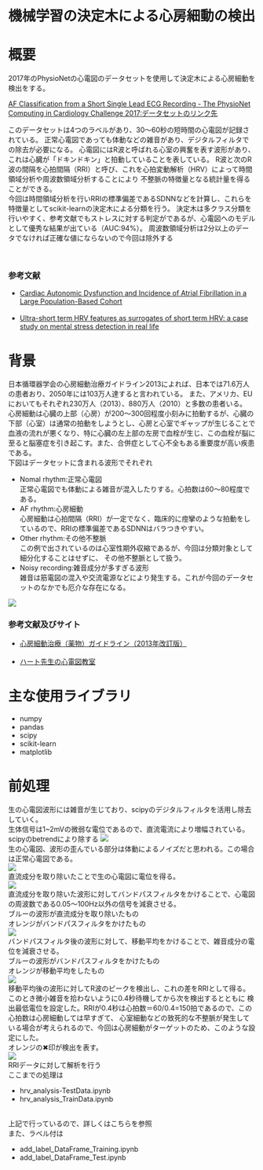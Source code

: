 # 機械学習の決定木による心房細動の検出
<html lang="JP">
<h1>概要</h1>
  <p>2017年のPhysioNetの心電図のデータセットを使用して決定木による心房細動を検出をする。</p>
  <a href="https://physionet.org/content/challenge-2017/1.0.0/" target="_blank">AF Classification from a Short Single Lead ECG Recording - The PhysioNet Computing in Cardiology Challenge 2017:データセットのリンク先</a>
  <p>このデータセットは4つのラベルがあり、30〜60秒の短時間の心電図が記録されている。
  正常心電図であっても体動などの雑音があり、デジタルフィルタでの除去が必要になる。
  心電図にはR波と呼ばれる心室の興奮を表す波形があり、これは心臓が「ドキンドキン」と拍動していることを表している。
  R波と次のR波の間隔を心拍間隔（RRI）と呼び、これを心拍変動解析（HRV）によって時間領域分析や周波数領域分析することにより
  不整脈の特徴量となる統計量を得ることができる。
  <br>
  今回は時間領域分析を行いRRIの標準偏差であるSDNNなどを計算し、これらを特徴量としてscikit-learnの決定木による分類を行う。
    決定木は多クラス分類を行いやすく、参考文献でもストレスに対する判定がであるが、心電図へのモデルとして優秀な結果が出ている（AUC:94%）。
  周波数領域分析は2分以上のデータでなければ正確な値にならないので今回は除外する</p>
  <br>
  <h3>参考文献</h3>
  <ul>
  <li><a href="https://www.ncbi.nlm.nih.gov/pmc/articles/PMC5260487/" target="_blank">Cardiac Autonomic Dysfunction and Incidence of Atrial Fibrillation in a Large Population-Based Cohort</a></li>
  <br>
  <li><a href="https://www.ncbi.nlm.nih.gov/pmc/articles/PMC6335694/" target="_blank">Ultra-short term HRV features as surrogates of short term HRV: a case study on mental stress detection in real life</a></li>
  </ul>
  
<h1>背景</h1>
  <p>日本循環器学会の心房細動治療ガイドライン2013によれば、日本では71.6万人の患者おり、2050年には103万人達すると言われている。
  また、アメリカ、EUにおいてもそれぞれ230万人（2013）、880万人（2010）と多数の患者いる。
  <br>
  心房細動は心臓の上部（心房）が200〜300回程度小刻みに拍動するが、心臓の下部（心室）は通常の拍動をしようとし、心房と心室でギャップが生じることで血液の流れが悪くなり、特に心臓の左上部の左房で血栓が生じ、この血栓が脳に至ると脳塞症を引き起こす。また、合併症として心不全もある重要度が高い疾患である。
  <br>
  下図はデータセットに含まれる波形でそれぞれ
  <ul>
    <li>Nomal rhythm:正常心電図
    <br>
    正常心電図でも体動による雑音が混入したりする。心拍数は60〜80程度である。
    </li>
    <li>AF rhythm:心房細動
    <br>
    心房細動は心拍間隔（RRI）が一定でなく、臨床的に痙攣のような拍動をしているので、RRIの標準偏差であるSDNNはバラつきやすい。
    </li>
    <li>Other rhythm:その他不整脈
    <br>
    この例で出されているのは心室性期外収縮であるが、今回は分類対象として細分化することはせずに、
    その他不整脈として扱う。</li>
    <li>Noisy recording:雑音成分が多すぎる波形
    <br>
    雑音は筋電図の混入や交流電源などにより発生する。これが今回のデータセットのなかでも厄介な存在になる。
    </li>
  </ul>
  </p>
  <img src='./images/example_waveforms.svg'>
  <h3>参考文献及びサイト</h3>
  <ul>
  <li><a href="https://www.j-circ.or.jp/old/guideline/pdf/JCS2013_inoue_h.pdf" target="_blank">心房細動治療（薬物）ガイドライン（2013年改訂版）</a></li>
  <br>
  <li><a href="https://www.cardiac.jp/view.php?lang=ja&target=af_af.xml" target="_blank">ハート先生の心電図教室</a>    </li>
  </ul>

<h1>主な使用ライブラリ</h1>
  <ul>
    <li>numpy</li>
    <li>pandas</li>
    <li>scipy</li>
    <li>scikit-learn</li>
    <li>matplotlib</li>
  </ul>

<h1>前処理</h1>
  <p>生の心電図波形には雑音が生じており、scipyのデジタルフィルタを活用し除去していく。
  <br>
  生体信号は1~2mVの微弱な電位であるので、直流電流により増幅されている。
  scipyのbetrendにより除する
  <img src='./images/pure.png'>
  <br>
  生の心電図、波形の歪んでいる部分は体動によるノイズだと思われる。この場合は正常心電図である。
  <br>
  <img src='./images/detrend.png'>
  <br>
  直流成分を取り除いたことで生の心電図に電位を得る。
  <br>
  <img src='./images/detrend&bandpass.png'>
  <br>
  直流成分を取り除いた波形に対してバンドパスフィルタをかけることで、心電図の周波数である0.05〜100Hz以外の信号を減衰させる。
  <br>
  ブルーの波形が直流成分を取り除いたもの
  <br>
  オレンジがバンドパスフィルタをかけたもの
  <br>
  <img src='./images/bandpass&moving_average.png'>
  <br>
  バンドパスフィルタ後の波形に対して、移動平均をかけることで、雑音成分の電位を減衰させる。
  <br>
  ブルーの波形がバンドパスフィルタをかけたもの
  <br>
  オレンジが移動平均をしたもの
  <br>
  <img src='./images/findRRI.png'>
  <br>
  移動平均後の波形に対してR波のピークを検出し、これの差をRRIとして得る。
  <br>
  このとき微小雑音を拾わないように0.4秒待機してから次を検出するとともに
  検出最低電位を設定した。RRIが0.4秒は心拍数＝60/0.4=150拍であるので、この心拍数は心房細動しては早すぎて、
  心室細動などの致死的な不整脈が発生している場合が考えられるので、今回は心房細動がターゲットのため、このような設定にした。
  <br>
  オレンジの✖印が検出を表す。
  <br>
  <img src='./images/RRI.png'>
  <br>
  RRIデータに対して解析を行う
  <br>
  ここまでの処理は
  <ul>
    <li>hrv_analysis-TestData.ipynb</li>
    <li>hrv_analysis_TrainData.ipynb</li>
  </ul>
  <br>
  上記で行っているので、詳しくはこちらを参照
  <br>
  また、ラベル付は
  <br>
  <ul>
    <li>add_label_DataFrame_Training.ipynb</li>
    <li>add_label_DataFrame_Test.ipynb</li>
  </ul>
  <br>
  
  </p>
